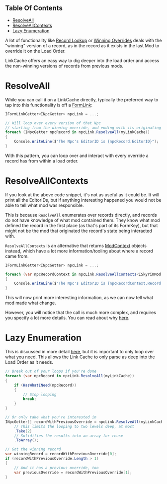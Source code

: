 <!-- START doctoc generated TOC please keep comment here to allow auto update -->
<!-- DON'T EDIT THIS SECTION, INSTEAD RE-RUN doctoc TO UPDATE -->
## Table Of Contents

- [ResolveAll](#resolveall)
- [ResolveAllContexts](#resolveallcontexts)
- [Lazy Enumeration](#lazy-enumeration)

<!-- END doctoc generated TOC please keep comment here to allow auto update -->

A lot of functionality like [Record Lookup](Record-Lookup) or [Winning Overrides](Winning-Overrides) deals with the "winning" version of a record, as in the record as it exists in the last Mod to override it on the Load Order.

LinkCache offers an easy way to dig deeper into the load order and access the non-winning versions of records from previous mods.

# ResolveAll
While you can call it on a LinkCache directly, typically the preferred way to tap into this functionality is off a [FormLink](https://github.com/Mutagen-Modding/Mutagen/wiki/ModKey%2C-FormKey%2C-FormLink#formlink):
```cs
IFormLinkGetter<INpcGetter> npcLink = ...;

// Will loop over every version of that Npc
// starting from the winning override, and ending with its originating definition
foreach (INpcGetter npcRecord in npcLink.ResolveAll(myLinkCache))
{
    Console.WriteLine($"The Npc's EditorID is {npcRecord.EditorID}");
}
```

With this pattern, you can loop over and interact with every override a record has from within a load order.

# ResolveAllContexts
If you look at the above code snippet, it's not as useful as it could be.  It will print all the EditorIDs, but if anything interesting happened you would not be able to tell what mod was responsible.

This is because `ResolveAll` enumerates over records directly, and records do not have knowledge of what mod contained them.  They know what mod defined the record in the first place (as that's part of its FormKey), but that might not be the mod that originated the record's state being interacted with.

`ResolveAllContexts` is an alternative that returns [ModContext](ModContexts) objects instead, which have a lot more information/tooling about where a record came from.

```cs
IFormLinkGetter<INpcGetter> npcLink = ...;

foreach (var npcRecordContext in npcLink.ResolveAllContexts<ISkyrimMod, ISkyrimModGetter, INpc, INpcGetter>(myLinkCache))
{
    Console.WriteLine($"The Npc's EditorID is {npcRecordContext.Record.EditorID} in mod {npcRecordContext.ModKey}");
}
```

This will now print more interesting information, as we can now tell what mod made what change.

However, you will notice that the call is much more complex, and requires you specify a lot more details.  You can read about why [here](https://github.com/Mutagen-Modding/Mutagen/wiki/ModContexts#complex-call-signature).

# Lazy Enumeration
This is discussed in more detail [here](Enumerable-Laziness), but it is important to only loop over what you need.  This allows the Link Cache to only parse as deep into the Load Order as it needs.

```cs
// Break out of your loops if you're done
foreach (var npcRecord in npcLink.ResolveAll(myLinkCache))
{
    if (HasWhatINeed(npcRecord))
    {
        // Stop looping
        break;
    }
}

// Or only take what you're interested in
INpcGetter[] recordWithPreviousOverride = npcLink.ResolveAll(myLinkCache)
    // This limits the looping to two levels deep, at most
    .Take(2)
    // Solidifies the results into an array for reuse
    .ToArray();

// Got the winning record
var winningRecord = recordWithPreviousOverride[0];
if (recordWithPreviousOverride.Length > 1)
{
    // And it has a previous override, too
    var previousOverride = recordWithPreviousOverride[1];
}
```